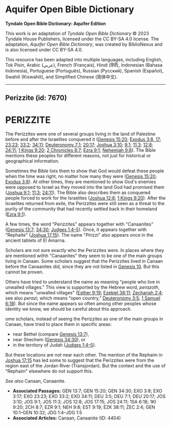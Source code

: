 # Aquifer Open Bible Dictionary

**Tyndale Open Bible Dictionary: Aquifer Edition**

This work is an adaptation of *Tyndale Open Bible Dictionary* © 2023 Tyndale House Publishers, licensed under the CC BY\-SA 4\.0 license. The adaptation, *Aquifer Open Bible Dictionary*, was created by BiblioNexus and is also licensed under CC BY\-SA 4\.0\.

This resource has been adapted into multiple languages, including English, Tok Pisin, Arabic (عربي), French (Français), Hindi (हिंदी), Indonesian (Bahasa Indonesia), Portuguese (Português), Russian (Русский), Spanish (Español), Swahili (Kiswahili), and Simplified Chinese (简体中文).



--------------------------------

## Perizzite (id: 7670)

PERIZZITE
=========

The Perizzites were one of several groups living in the land of Palestine before and after the Israelites conquered it ([Genesis 15:20](https://ref.ly/Gen15:20); [Exodus 3:8, 17](https://ref.ly/Exod3:8,Exod3:17); [23:23](https://ref.ly/Exod23:23); [33:2](https://ref.ly/Exod33:2); [34:11](https://ref.ly/Exod34:11); [Deuteronomy 7:1](https://ref.ly/Deut7:1); [20:17](https://ref.ly/Deut20:17); [Joshua 3:10](https://ref.ly/Josh3:10); [9:1](https://ref.ly/Josh9:1); [11:3](https://ref.ly/Josh11:3); [12:8](https://ref.ly/Josh12:8); [24:11](https://ref.ly/Josh24:11); [1 Kings 9:20](https://ref.ly/1Kgs9:20); [2 Chronicles 8:7](https://ref.ly/2Chr8:7); [Ezra 9:1](https://ref.ly/Ezra9:1); [Nehemiah 9:8](https://ref.ly/Neh9:8)). The Bible mentions these peoples for different reasons, not just for historical or geographical information.

Sometimes the Bible lists them to show that God would defeat these people when the time was right, no matter how many they were ([Genesis 15:20](https://ref.ly/Gen15:20); [Exodus 3:8](https://ref.ly/Exod3:8)). At other times, they are mentioned to show God's enemies were opposed to Israel as they moved into the land God had promised them ([Joshua 9:1](https://ref.ly/Josh9:1); [11:3](https://ref.ly/Josh11:3); [24:11](https://ref.ly/Josh24:11)). The Bible also describes them as conquered people forced to work for the Israelites ([Joshua 12:8](https://ref.ly/Josh12:8); [1 Kings 9:20](https://ref.ly/1Kgs9:20)). After the Israelites returned from exile, the Perizzites were still seen as a threat to the purity of the community that had recently settled back in their homeland ([Ezra 9:1](https://ref.ly/Ezra9:1)).

A few times, the word "Perizzites" appears together with "Canaanites" ([Genesis 13:7](https://ref.ly/Gen13:7); [34:30](https://ref.ly/Gen34:30); [Judges 1:4–5](https://ref.ly/Judg1:4-Judg1:5)). Once, it appears together with "Rephaite" ([Joshua 17:15](https://ref.ly/Josh17:15)). The name "Pirizzi" also appears once in the ancient tablets of El Amarna.

Scholars are not sure exactly who the Perizzites were. In places where they are mentioned withh "Canaanites" they seem to be one of the main groups living in Canaan. Some scholars suggest that the Perizzites lived in Canaan before the Canaanites did, since they are not listed in [Genesis 10](https://ref.ly/Gen10:1-Gen10:32). But this cannot be proven. 

Others have tried to understand the name as meaning "people who live in unwalled villages." This view is supported by the Hebrew word, *perazoth*, which means "unwalled villages" ([Esther 9:19](https://ref.ly/Esth9:19); [Ezekiel 38:11](https://ref.ly/Ezek38:11); [Zechariah 2:4](https://ref.ly/Zech2:4); see also *perazi,* which means “open country,” [Deuteronomy 3:5](https://ref.ly/Deut3:5); [1 Samuel 6:18](https://ref.ly/1Sam6:18)). But since the name appears so often among other peoples whose identity we know, we should be careful about this approach.

ome scholars, instead of seeing the Perizzites as one of the main groups in Canaan, have tried to place them in specific areas:

* near Bethel (compare [Genesis 13:7](https://ref.ly/Gen13:7)),
* near Shechem ([Genesis 34:30](https://ref.ly/Gen34:30)), or
* in the territory of Judah ([Judges 1:4–5](https://ref.ly/Judg1:4-Judg1:5)).

But these locations are not near each other. The mention of the Rephaim in [Joshua 17:15](https://ref.ly/Josh17:15) has led some to suggest that the Perizzites were from the region east of the Jordan River (Transjordan). But the context and the use of "Rephaim" elsewhere do not support this.

*See also* Canaan, Canaanite.

* **Associated Passages:** GEN 13:7; GEN 15:20; GEN 34:30; EXO 3:8; EXO 3:17; EXO 23:23; EXO 33:2; EXO 34:11; DEU 3:5; DEU 7:1; DEU 20:17; JOS 3:10; JOS 9:1; JOS 11:3; JOS 12:8; JOS 17:15; JOS 24:11; 1SA 6:18; 1KI 9:20; 2CH 8:7; EZR 9:1; NEH 9:8; EST 9:19; EZK 38:11; ZEC 2:4; GEN 10:1–GEN 10:32; JDG 1:4–JDG 1:5
* **Associated Articles:** Canaan, Canaanite (ID: 4404)

